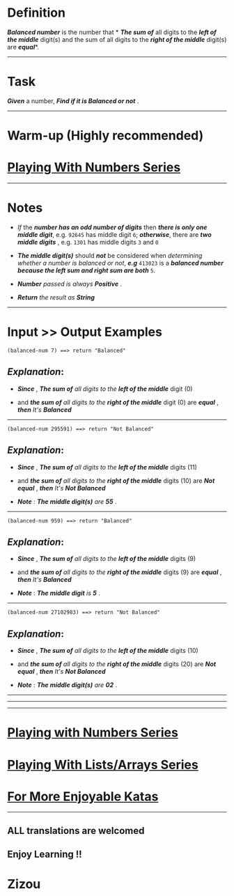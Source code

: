 # Definition

**_Balanced number_** is the number that * **_The sum of_** all digits to the **_left of the middle_** digit(s) and the sum of all digits to the **_right of the middle_** digit(s) are **_equal_***.

____

# Task

**_Given_** a number, **_Find if it is Balanced or not_** . 
____

# Warm-up (Highly recommended)

# [Playing With Numbers Series](https://www.codewars.com/collections/playing-with-numbers)
___

# Notes 

* *If* the **_number has an odd number of digits_**  then **_there is only one middle digit_**,  e.g.  `92645`  has middle digit `6`;  **_otherwise_**, there are **_two middle digits_** , e.g.  `1301`  has middle digits  `3`  and  `0` 

* **_The middle digit(s)_**  should  **_not_** be considered when *determining whether a number is balanced or not*, **_e.g_**  `413023`  is a **_balanced number because the left sum and right sum are both_**   `5`.

* **_Number_** *passed is always*  **_Positive_** .

* **_Return_** *the result as* **_String_**

___

# Input >> Output Examples

```
(balanced-num 7) ==> return "Balanced"
```

## **_Explanation_**:

* **_Since_** , **_The sum of_** *all digits to the* **_left of the middle_** digit (0) 

* and **_the sum of_** *all digits to the* **_right of the middle_** digit (0) are **_equal_**  , **_then_** *It's* **_Balanced_**
___

```
(balanced-num 295591) ==> return "Not Balanced"
```

## **_Explanation_**:

* **_Since_** , **_The sum of_** *all digits to the* **_left of the middle_** digits (11) 

* and **_the sum of_** *all digits to the* **_right of the middle_** digits (10) are **_Not equal_**  , **_then_** *It's* **_Not Balanced_** 

* **_Note_** : **_The middle digit(s)_**  *are* **_55_** . 

___
```
(balanced-num 959) ==> return "Balanced"
```

## **_Explanation_**:

* **_Since_** , **_The sum of_** *all digits to the* **_left of the middle_** digits (9) 

* and **_the sum of_** *all digits to the* **_right of the middle_** digits (9) are **_equal_**  , **_then_** *It's* **_Balanced_** 

* **_Note_** : **_The middle digit_**  *is* **_5_** . 
____

```
(balanced-num 27102983) ==> return "Not Balanced"
```

## **_Explanation_**:

* **_Since_** , **_The sum of_** *all digits to the* **_left of the middle_** digits (10) 

* and **_the sum of_** *all digits to the* **_right of the middle_** digits (20) are **_Not equal_**  , **_then_** *It's* **_Not Balanced_** 

* **_Note_** : **_The middle digit(s)_**  *are* **_02_** . 

___
___
___

# [Playing with Numbers Series](https://www.codewars.com/collections/playing-with-numbers)

# [Playing With Lists/Arrays Series](https://www.codewars.com/collections/playing-with-lists-slash-arrays)

# [For More Enjoyable Katas](http://www.codewars.com/users/MrZizoScream/authored)
___

## ALL translations are welcomed

## Enjoy Learning !!
# Zizou
